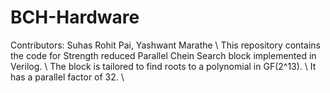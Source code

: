 BCH-Hardware
============

Contributors: Suhas Rohit Pai, Yashwant Marathe \\
This repository contains the code for Strength reduced Parallel Chein Search block implemented in Verilog. \\
The block is tailored to  find roots to a polynomial in GF(2^13). \\
It has a parallel factor of 32. \\
